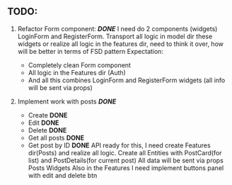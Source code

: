 ## TODO:

1. Refactor Form component: **_DONE_**
   I need do 2 components (widgets) LoginForm and RegisterForm.
   Transport all logic in model dir these widgets or realize all logic in the features dir,
   need to think it over, how will be better in terms of FSD pattern
   Expectation:

   - Completely clean Form component
   - All logic in the Features dir (Auth)
   - And all this combines LoginForm and RegisterForm widgets (all info will be sent via props)

2. Implement work with posts **_DONE_**
   - Create **DONE**
   - Edit **DONE**
   - Delete **DONE**
   - Get all posts **DONE**
   - Get post by ID **DONE**
     API ready for this, I need create Features dir(Posts) and realize all logic.
     Create all Entities with PostCard(for list) and PostDetails(for current post)
     All data will be sent via props Posts Widgets
     Also in the Features I need implement buttons panel with edit and delete btn

